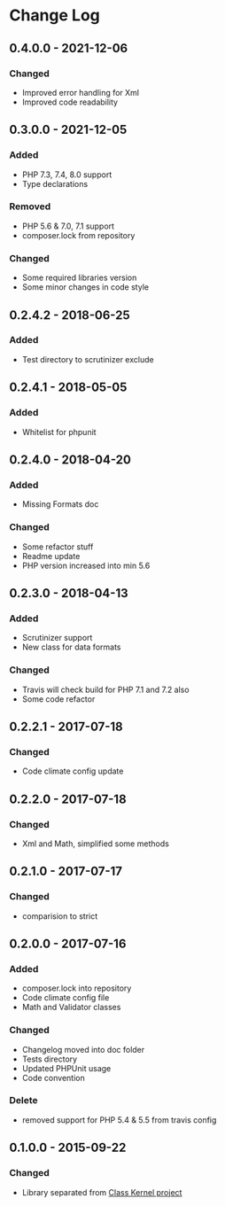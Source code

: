 # Change Log

## 0.4.0.0 - 2021-12-06
### Changed
* Improved error handling for Xml
* Improved code readability

## 0.3.0.0 - 2021-12-05
### Added
* PHP 7.3, 7.4, 8.0 support
* Type declarations
### Removed
* PHP 5.6 & 7.0, 7.1 support
* composer.lock from repository
### Changed
* Some required libraries version
* Some minor changes in code style

## 0.2.4.2 - 2018-06-25
### Added
* Test directory to scrutinizer exclude

## 0.2.4.1 - 2018-05-05
### Added
* Whitelist for phpunit

## 0.2.4.0 - 2018-04-20
### Added
* Missing Formats doc
### Changed
* Some refactor stuff
* Readme update
* PHP version increased into min 5.6

## 0.2.3.0 - 2018-04-13
### Added
* Scrutinizer support
* New class for data formats
### Changed
* Travis will check build for PHP 7.1 and 7.2 also
* Some code refactor

## 0.2.2.1 - 2017-07-18
### Changed
* Code climate config update

## 0.2.2.0 - 2017-07-18
### Changed
* Xml and Math, simplified some methods

## 0.2.1.0 - 2017-07-17
### Changed
* comparision to strict

## 0.2.0.0 - 2017-07-16
### Added
* composer.lock into repository
* Code climate config file
* Math and Validator classes

### Changed
* Changelog moved into doc folder
* Tests directory
* Updated PHPUnit usage
* Code convention

### Delete
* removed support for PHP 5.4 & 5.5 from travis config

## 0.1.0.0 - 2015-09-22
### Changed
* Library separated from [Class Kernel project](https://github.com/chajr/class-kernel)
